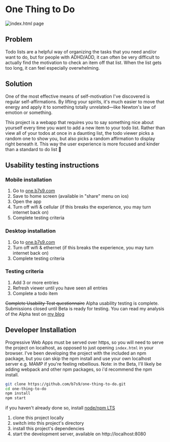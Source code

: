 # One Thing to Do

![index.html page](https://user-images.githubusercontent.com/19176695/94201425-f73a7700-fe89-11ea-84aa-aeb611f2e8c4.png)

## Problem

Todo lists are a helpful way of organizing the tasks that you need and/or want to do, but for people with ADHD/ADD, it can often be very difficult to actually find the motivation to check an item off that list. When the list gets too long, it can feel especially overwhelming.

## Solution

One of the most effective means of self-motivation I've discovered is regular self-affirmations. By lifting your spirits, it's much easier to move that energy and apply it to something totally unrelated—like Newton's law of emotion or something.

This project is a webapp that requires you to say something nice about yourself every time you want to add a new item to your todo list. Rather than view all of your todos at once in a daunting list, the todo viewer picks a random one to show you, but also picks a random affirmation to display right beneath it. This way the user experience is more focused and kinder than a standard to do list 💚

## Usability testing instructions

### Mobile installation

1. Go to [one.b7s9.com](https://one.b7s9.com)
1. Save to home screen (available in "share" menu on ios)
1. Open the app
1. Turn off wifi & cellular (if this breaks the experience, you may turn internet back on)
1. Complete testing criteria

### Desktop installation

1. Go to [one.b7s9.com](https://one.b7s9.com)
1. Turn off wifi & ethernet (if this breaks the experience, you may turn internet back on)
1. Complete testing criteria

### Testing criteria

1. Add 3 or more entries
1. Refresh viewer until you have seen all entries
1. Complete a todo item

~~Complete Usability Test questionnaire~~ Alpha usability testing is complete. Submissions closed until Beta is ready for testing. You can read my analysis of the Alpha test on [my blog](https://blog.b7s9.com/home/ottd-alpha-feedback)


## Developer Installation

Progressive Web Apps must be served over https, so you will need to serve the project on localhost, as opposed to just opening `index.html` in your browser. I've been developing the project with the included an npm package, but you can skip the npm install and use your own localhost server e.g. MAMP if you're feeling rebellious. Note: in the Beta, I'll likely be adding webpack and other npm packages, so i'd recommend the npm install.

```bash
git clone https://github.com/b7s9/one-thing-to-do.git
cd one-thing-to-do
npm install
npm start
```

if you haven't already done so, install [node/npm LTS](https://nodejs.org/en/)

1. clone this project locally
1. switch into this project's directory
1. install this project's dependencies
1. start the development server, available on http://localhost:8080
